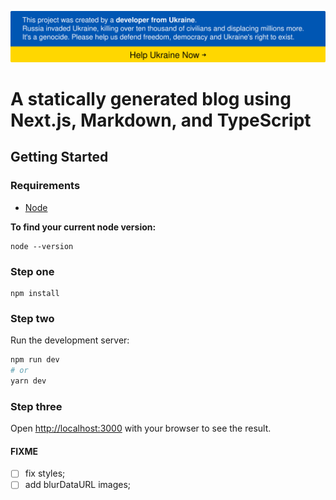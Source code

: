 [![Stand With Ukraine](https://raw.githubusercontent.com/vshymanskyy/StandWithUkraine/main/banner-direct-single.svg)](https://stand-with-ukraine.pp.ua)

# A statically generated blog using Next.js, Markdown, and TypeScript

## Getting Started

### Requirements

- [Node](https://nodejs.org/)

**To find your current node version:**

```
node --version
```

### Step one

```
npm install
```

### Step two

Run the development server:

```bash
npm run dev
# or
yarn dev
```

### Step three

Open [http://localhost:3000](http://localhost:3000) with your browser to see the result.

#### FIXME

- [ ] fix styles;
- [ ] add blurDataURL images;
